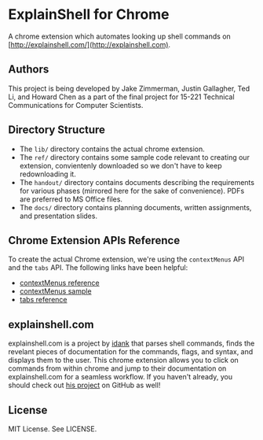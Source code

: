 # ExplainShell for Chrome

A chrome extension which automates looking up shell commands on [http://explainshell.com/](http://explainshell.com). 

## Authors

This project is being developed by Jake Zimmerman, Justin Gallagher, Ted Li, and Howard Chen as a part of the final project for 15-221 Technical Communications for Computer Scientists.

## Directory Structure

- The `lib/` directory contains the actual chrome extension.
- The `ref/` directory contains some sample code relevant to creating our extension, convientenly downloaded so we don't have to keep redownloading it.
- The `handout/` directory contains documents describing the requirements for various phases (mirrored here for the sake of convenience). PDFs are preferred to MS Office files.
- The `docs/` directory contains planning documents, written assignments, and presentation slides.

## Chrome Extension APIs Reference

To create the actual Chrome extension, we're using the `contextMenus` API and the `tabs` API. The following links have been helpful:

- [contextMenus reference](https://developer.chrome.com/extensions/contextMenus)
- [contextMenus sample](https://developer.chrome.com/extensions/samples#search:contextmenus)
- [tabs reference](https://developer.chrome.com/extensions/tabs)

## explainshell.com

explainshell.com is a project by [idank](/idank) that parses shell commands, finds the revelant pieces of documentation for the commands, flags, and syntax, and displays them to the user. This chrome extension allows you to click on commands from within chrome and jump to their documentation on explainshell.com for a seamless workflow. If you haven't already, you should check out [his project](/idank/explainshell) on GitHub as well!

## License

MIT License. See LICENSE.
